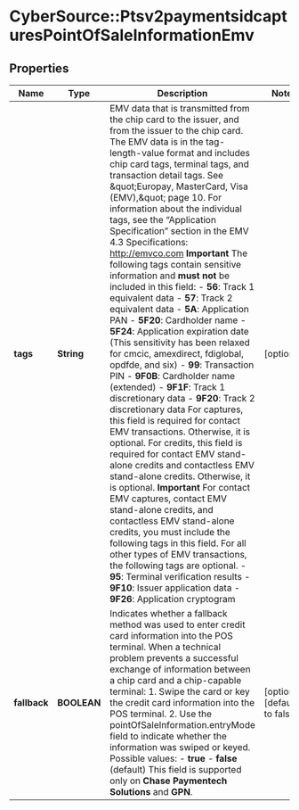# CyberSource::Ptsv2paymentsidcapturesPointOfSaleInformationEmv

## Properties
Name | Type | Description | Notes
------------ | ------------- | ------------- | -------------
**tags** | **String** | EMV data that is transmitted from the chip card to the issuer, and from the issuer to the chip card. The EMV data is in the tag-length-value format and includes chip card tags, terminal tags, and transaction detail tags.  See \&quot;Europay, MasterCard, Visa (EMV),\&quot; page 10. For information about the individual tags, see the “Application Specification” section in the EMV 4.3 Specifications: http://emvco.com  **Important** The following tags contain sensitive information and **must not** be included in this field:   - **56**: Track 1 equivalent data  - **57**: Track 2 equivalent data  - **5A**: Application PAN  - **5F20**: Cardholder name  - **5F24**: Application expiration date (This sensitivity has been relaxed for cmcic, amexdirect, fdiglobal, opdfde, and six)  - **99**: Transaction PIN  - **9F0B**: Cardholder name (extended)  - **9F1F**: Track 1 discretionary data  - **9F20**: Track 2 discretionary data  For captures, this field is required for contact EMV transactions. Otherwise, it is optional.  For credits, this field is required for contact EMV stand-alone credits and contactless EMV stand-alone credits. Otherwise, it is optional.  **Important** For contact EMV captures, contact EMV stand-alone credits, and contactless EMV stand-alone credits, you must include the following tags in this field. For all other types of EMV transactions, the following tags are optional.   - **95**: Terminal verification results  - **9F10**: Issuer application data  - **9F26**: Application cryptogram  | [optional] 
**fallback** | **BOOLEAN** | Indicates whether a fallback method was used to enter credit card information into the POS terminal. When a technical problem prevents a successful exchange of information between a chip card and a chip-capable terminal:   1. Swipe the card or key the credit card information into the POS terminal.  2. Use the pointOfSaleInformation.entryMode field to indicate whether the information was swiped or keyed.  Possible values:  - **true**  - **false** (default)  This field is supported only on **Chase Paymentech Solutions** and **GPN**.  | [optional] [default to false]



